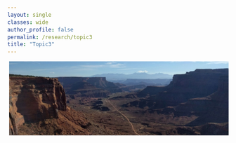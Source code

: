 ```yaml
---
layout: single
classes: wide
author_profile: false
permalink: /research/topic3
title: "Topic3"
---
```


<img src="/images/canyonlands_wide.jpg" style="float:right;width:500px">

